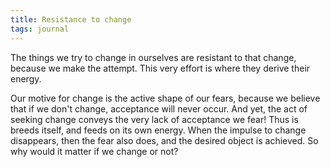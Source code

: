 ```yaml
---
title: Resistance to change
tags: journal
---
```


The things we try to change in ourselves are resistant to that change,
because we make the attempt.  This very effort is where they derive
their energy.

Our motive for change is the active shape of our fears, because we
believe that if we don't change, acceptance will never occur.  And yet,
the act of seeking change conveys the very lack of acceptance we fear!
Thus is breeds itself, and feeds on its own energy.  When the impulse to
change disappears, then the fear also does, and the desired object is
achieved.  So why would it matter if we change or not?


